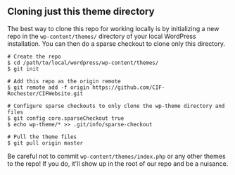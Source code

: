 ## Cloning just this theme directory
The best way to clone this repo for working locally is by initializing a new repo in the `wp-content/themes/` directory of your local WordPress installation. You can then do a sparse checkout to clone only this directory.

	# Create the repo
	$ cd /path/to/local/wordpress/wp-content/themes/
	$ git init
	
	# Add this repo as the origin remote
	$ git remote add -f origin https://github.com/CIF-Rochester/CIFWebsite.git
	
	# Configure sparse checkouts to only clone the wp-theme directory and files
	$ git config core.sparseCheckout true
	$ echo wp-theme/* >> .git/info/sparse-checkout
	
	# Pull the theme files
	$ git pull origin master

Be careful not to commit `wp-content/themes/index.php` or any other themes to the repo! If you do, it'll show up in the root of our repo and be a nuisance.

